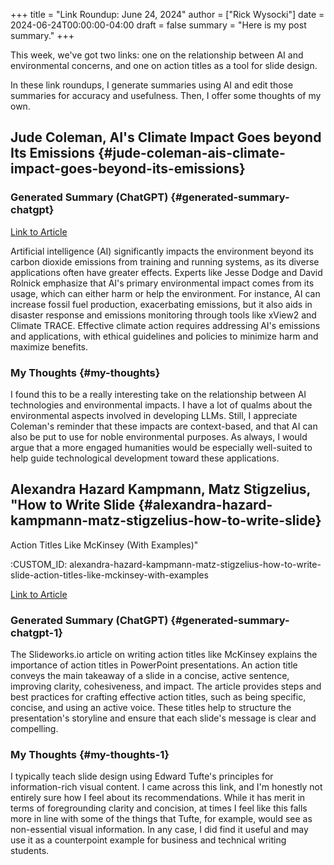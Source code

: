 +++
title = "Link Roundup: June 24, 2024"
author = ["Rick Wysocki"]
date = 2024-06-24T00:00:00-04:00
draft = false
summary = "Here is my post summary."
+++

This week, we've got two links: one on the relationship between AI and
environmental concerns, and one on action titles as a tool for slide
design.

In these link roundups, I generate summaries using AI and edit those
summaries for accuracy and usefulness. Then, I offer some thoughts of my
own.


## Jude Coleman, AI's Climate Impact Goes beyond Its Emissions {#jude-coleman-ais-climate-impact-goes-beyond-its-emissions}


### Generated Summary (ChatGPT) {#generated-summary-chatgpt}

[Link
to Article](https://www.scientificamerican.com/article/ais-climate-impact-goes-beyond-its-emissions/)

Artificial intelligence (AI) significantly impacts the environment
beyond its carbon dioxide emissions from training and running systems,
as its diverse applications often have greater effects. Experts like
Jesse Dodge and David Rolnick emphasize that AI's primary environmental
impact comes from its usage, which can either harm or help the
environment. For instance, AI can increase fossil fuel production,
exacerbating emissions, but it also aids in disaster response and
emissions monitoring through tools like xView2 and Climate TRACE.
Effective climate action requires addressing AI's emissions and
applications, with ethical guidelines and policies to minimize harm and
maximize benefits.


### My Thoughts {#my-thoughts}

I found this to be a really interesting take on the relationship between
AI technologies and environmental impacts. I have a lot of qualms about
the environmental aspects involved in developing LLMs. Still, I
appreciate Coleman's reminder that these impacts are context-based, and
that AI can also be put to use for noble environmental purposes. As
always, I would argue that a more engaged humanities would be especially
well-suited to help guide technological development toward these
applications.


## Alexandra Hazard Kampmann, Matz Stigzelius, "How to Write Slide {#alexandra-hazard-kampmann-matz-stigzelius-how-to-write-slide}

Action Titles Like McKinsey (With Examples)"

:CUSTOM_ID: alexandra-hazard-kampmann-matz-stigzelius-how-to-write-slide-action-titles-like-mckinsey-with-examples

[Link
to Article](https://slideworks.io/resources/how-to-write-action-titles-like-mckinsey)


### Generated Summary (ChatGPT) {#generated-summary-chatgpt-1}

The Slideworks.io article on writing action titles like McKinsey
explains the importance of action titles in PowerPoint presentations. An
action title conveys the main takeaway of a slide in a concise, active
sentence, improving clarity, cohesiveness, and impact. The article
provides steps and best practices for crafting effective action titles,
such as being specific, concise, and using an active voice. These titles
help to structure the presentation's storyline and ensure that each
slide's message is clear and compelling.


### My Thoughts {#my-thoughts-1}

I typically teach slide design using Edward Tufte's principles for
information-rich visual content. I came across this link, and I'm
honestly not entirely sure how I feel about its recommendations. While
it has merit in terms of foregrounding clarity and concision, at times I
feel like this falls more in line with some of the things that Tufte,
for example, would see as non-essential visual information. In any case,
I did find it useful and may use it as a counterpoint example for
business and technical writing students.
